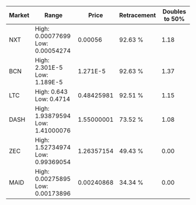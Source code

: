 | Market | Range | Price| Retracement | Doubles to 50% |
| --- | --- | --- | --- | --- |
| NXT | High: 0.00077699<br />Low: 0.00054274 | 0.00056 | 92.63 % | 1.18 |
| BCN | High: 2.301E-5<br />Low: 1.189E-5 | 1.271E-5 | 92.63 % | 1.37 |
| LTC | High: 0.643<br />Low: 0.4714 | 0.48425981 | 92.51 % | 1.15 |
| DASH | High: 1.93879594<br />Low: 1.41000076 | 1.55000001 | 73.52 % | 1.08 |
| ZEC | High: 1.52734974<br />Low: 0.99369054 | 1.26357154 | 49.43 % | 0.00 |
| MAID | High: 0.00275895<br />Low: 0.00173896 | 0.00240868 | 34.34 % | 0.00 |
